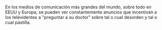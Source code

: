 En los medios de comunicación más grandes del mundo, sobre todo en EEUU y Europa, se pueden ver constantemente anuncios que incentivan a los televidentes a "preguntar a su doctor" sobre tal o cual desorden y tal o cual pastilla. 